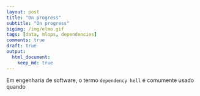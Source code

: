 ```yaml
---
layout: post
title: "On progress"
subtitle: "On progress"
bigimg: /img/elmo.gif
tags: [data, mlops, dependencies]
comments: true
draft: true
output:
  html_document:
    keep_md: true
---
```


Em engenharia de software, o termo `dependency hell` é comumente usado quando 